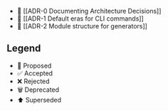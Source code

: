 
* 📜 [[ADR-0 Documenting Architecture Decisions]]
* 📜 [[ADR-1 Default eras for CLI commands]]
* 📜 [[ADR-2 Module structure for generators]]

## Legend

* 📜 Proposed
* ✅ Accepted
* ❌ Rejected
* 🗑️ Deprecated
* ⬆️ Superseded

